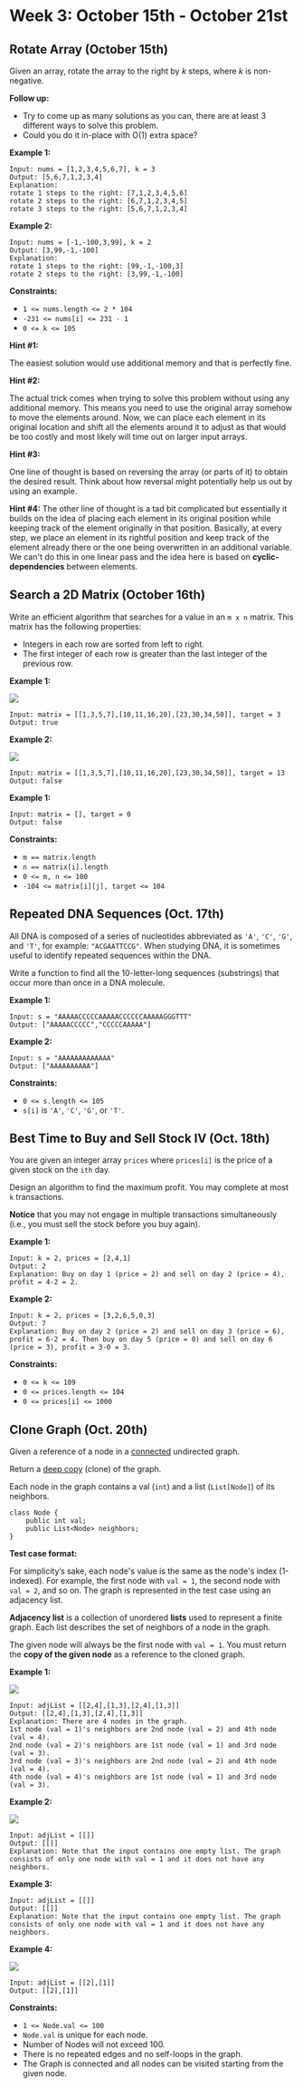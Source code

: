# Week 3: October 15th - October 21st

## Rotate Array (October 15th)

Given an array, rotate the array to the right by *k* steps, where *k* is non-negative.

**Follow up:**

- Try to come up as many solutions as you can, there are at least 3 different ways to solve this problem.
- Could you do it in-place with O(1) extra space?

**Example 1:**

```
Input: nums = [1,2,3,4,5,6,7], k = 3
Output: [5,6,7,1,2,3,4]
Explanation:
rotate 1 steps to the right: [7,1,2,3,4,5,6]
rotate 2 steps to the right: [6,7,1,2,3,4,5]
rotate 3 steps to the right: [5,6,7,1,2,3,4]
```

**Example 2:**

```
Input: nums = [-1,-100,3,99], k = 2
Output: [3,99,-1,-100]
Explanation: 
rotate 1 steps to the right: [99,-1,-100,3]
rotate 2 steps to the right: [3,99,-1,-100]
```

**Constraints:**

- `1 <= nums.length <= 2 * 104`
- `-231 <= nums[i] <= 231 - 1`
- `0 <= k <= 105`

**Hint #1:**

The easiest solution would use additional memory and that is perfectly fine.

**Hint #2:**

The actual trick comes when trying to solve this problem without using any additional memory. This means you need to use the original array somehow to move the elements around. Now, we can place each element in its original location and shift all the elements around it to adjust as that would be too costly and most likely will time out on larger input arrays.

**Hint #3:**

One line of thought is based on reversing the array (or parts of it) to obtain the desired result. Think about how reversal might potentially help us out by using an example.

**Hint #4:**
The other line of thought is a tad bit complicated but essentially it builds on the idea of placing each element in its original position while keeping track of the element originally in that position. Basically, at every step, we place an element in its rightful position and keep track of the element already there or the one being overwritten in an additional variable. We can't do this in one linear pass and the idea here is based on **cyclic-dependencies** between elements.

## Search a 2D Matrix (October 16th)

Write an efficient algorithm that searches for a value in an `m x n` matrix. This matrix has the following properties:

- Integers in each row are sorted from left to right.
- The first integer of each row is greater than the last integer of the previous row.

**Example 1:**

![](https://assets.leetcode.com/uploads/2020/10/05/mat.jpg)

```
Input: matrix = [[1,3,5,7],[10,11,16,20],[23,30,34,50]], target = 3
Output: true
```

**Example 2:**

![](https://assets.leetcode.com/uploads/2020/10/05/mat2.jpg)

```
Input: matrix = [[1,3,5,7],[10,11,16,20],[23,30,34,50]], target = 13
Output: false
```

**Example 1:**

```
Input: matrix = [], target = 0
Output: false
```

**Constraints:**

- `m == matrix.length`
- `n == matrix[i].length`
- `0 <= m, n <= 100`
- `-104 <= matrix[i][j], target <= 104`

## Repeated DNA Sequences (Oct. 17th)

All DNA is composed of a series of nucleotides abbreviated as `'A'`, `'C'`, `'G'`, and `'T'`, for example: `"ACGAATTCCG"`. When studying DNA, it is sometimes useful to identify repeated sequences within the DNA.

Write a function to find all the 10-letter-long sequences (substrings) that occur more than once in a DNA molecule.

 

**Example 1:**

```
Input: s = "AAAAACCCCCAAAAACCCCCCAAAAAGGGTTT"
Output: ["AAAAACCCCC","CCCCCAAAAA"]
```

**Example 2:**

```
Input: s = "AAAAAAAAAAAAA"
Output: ["AAAAAAAAAA"]
```

**Constraints:**

- `0 <= s.length <= 105`
- `s[i]` is `'A'`, `'C'`, `'G'`, or `'T'`.

## Best Time to Buy and Sell Stock IV (Oct. 18th)

You are given an integer array `prices` where `prices[i]` is the price of a given stock on the `ith` day.

Design an algorithm to find the maximum profit. You may complete at most `k` transactions.

**Notice** that you may not engage in multiple transactions simultaneously (i.e., you must sell the stock before you buy again).

**Example 1:**

```
Input: k = 2, prices = [2,4,1]
Output: 2
Explanation: Buy on day 1 (price = 2) and sell on day 2 (price = 4), profit = 4-2 = 2.
```

**Example 2:**

```
Input: k = 2, prices = [3,2,6,5,0,3]
Output: 7
Explanation: Buy on day 2 (price = 2) and sell on day 3 (price = 6), profit = 6-2 = 4. Then buy on day 5 (price = 0) and sell on day 6 (price = 3), profit = 3-0 = 3.
```

**Constraints:**

- `0 <= k <= 109`
- `0 <= prices.length <= 104`
- `0 <= prices[i] <= 1000`

## Clone Graph (Oct. 20th)

Given a reference of a node in a [connected](https://en.wikipedia.org/wiki/Connectivity_(graph_theory)#Connected_graph) undirected graph.

Return a [deep copy](https://en.wikipedia.org/wiki/Object_copying#Deep_copy) (clone) of the graph.

Each node in the graph contains a val (`int`) and a list (`List[Node]`) of its neighbors.

```
class Node {
    public int val;
    public List<Node> neighbors;
}
```

**Test case format:**

For simplicity’s sake, each node's value is the same as the node's index (1-indexed). For example, the first node with `val = 1`, the second node with `val = 2`, and so on. The graph is represented in the test case using an adjacency list.

**Adjacency list** is a collection of unordered **lists** used to represent a finite graph. Each list describes the set of neighbors of a node in the graph.

The given node will always be the first node with `val = 1`. You must return the **copy of the given node** as a reference to the cloned graph.

**Example 1:**

![](https://assets.leetcode.com/uploads/2019/11/04/133_clone_graph_question.png)

```
Input: adjList = [[2,4],[1,3],[2,4],[1,3]]
Output: [[2,4],[1,3],[2,4],[1,3]]
Explanation: There are 4 nodes in the graph.
1st node (val = 1)'s neighbors are 2nd node (val = 2) and 4th node (val = 4).
2nd node (val = 2)'s neighbors are 1st node (val = 1) and 3rd node (val = 3).
3rd node (val = 3)'s neighbors are 2nd node (val = 2) and 4th node (val = 4).
4th node (val = 4)'s neighbors are 1st node (val = 1) and 3rd node (val = 3).
```

**Example 2:**

![](https://assets.leetcode.com/uploads/2020/01/07/graph.png)

```
Input: adjList = [[]]
Output: [[]]
Explanation: Note that the input contains one empty list. The graph consists of only one node with val = 1 and it does not have any neighbors.
```

**Example 3:**

```
Input: adjList = [[]]
Output: [[]]
Explanation: Note that the input contains one empty list. The graph consists of only one node with val = 1 and it does not have any neighbors.
```

**Example 4:**

![](https://assets.leetcode.com/uploads/2020/01/07/graph-1.png)

```
Input: adjList = [[2],[1]]
Output: [[2],[1]]
```

**Constraints:**

- `1 <= Node.val <= 100`
- `Node.val` is unique for each node.
- Number of Nodes will not exceed 100.
- There is no repeated edges and no self-loops in the graph.
- The Graph is connected and all nodes can be visited starting from the given node.
